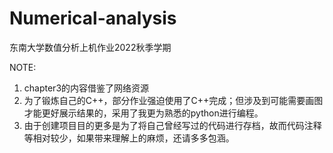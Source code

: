 # Numerical-analysis
东南大学数值分析上机作业2022秋季学期

NOTE:
1. chapter3的内容借鉴了网络资源
2. 为了锻炼自己的C++，部分作业强迫使用了C++完成；但涉及到可能需要画图才能更好展示结果的，采用了我更为熟悉的python进行编程。
3. 由于创建项目目的更多是为了将自己曾经写过的代码进行存档，故而代码注释等相对较少，如果带来理解上的麻烦，还请多多包涵。
